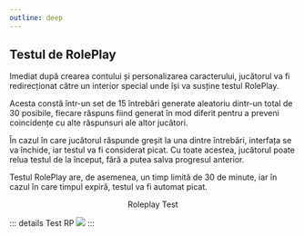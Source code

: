 ```yaml
---
outline: deep
---
```


## Testul de RolePlay

Imediat după crearea contului și personalizarea caracterului, jucătorul va fi redirecționat către un interior special unde își va susține testul RolePlay.

Acesta constă într-un set de 15 întrebări generate aleatoriu dintr-un total de 30 posibile, fiecare răspuns fiind generat în mod diferit pentru a preveni coincidențe cu alte răspunsuri ale altor jucători.

În cazul în care jucătorul răspunde greșit la una dintre întrebări, interfața se va închide, iar testul va fi 
considerat picat. Cu toate acestea, jucătorul poate relua testul de la început, fără a putea salva progresul anterior.

Testul RolePlay are, de asemenea, un timp limită de 30 de minute, iar în cazul în care timpul expiră, testul va fi automat picat.

<p style="text-align: center">Roleplay Test</p>
::: details Test RP
  <img src="https://i.imgur.com/cUt6ofT.gif"/>
:::